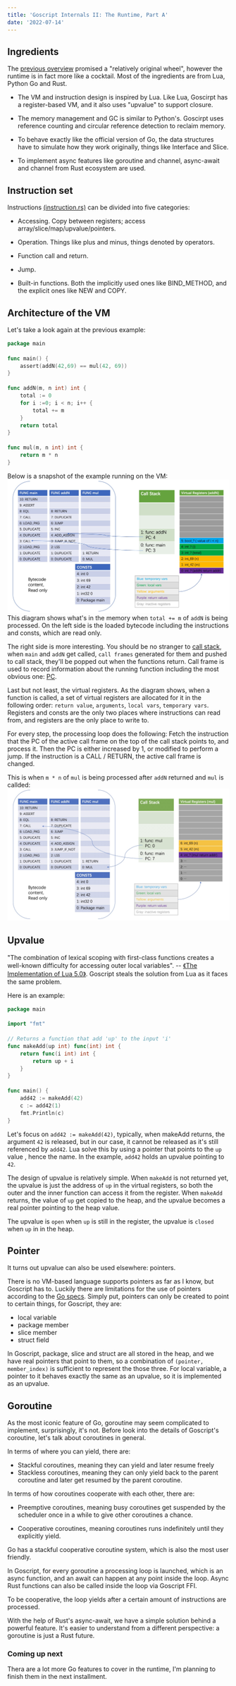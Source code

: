 ```yaml
---
title: 'Goscript Internals II: The Runtime, Part A'
date: '2022-07-14'
---
```


## Ingredients

The [previous overview](https://goscript.dev/posts/goscript_internals_I_overview_en) promised a "relatively original wheel", however the runtime is in fact more like a cocktail. Most of the ingredients are from Lua, Python Go and Rust.

* The VM and instruction design is inspired by Lua. Like Lua, Goscirpt has a register-based VM, and it also uses "upvalue" to support closure.

* The memory management and GC is similar to Python's. Goscirpt uses reference counting and circular reference detection to reclaim memory.

* To behave exactly like the official version of Go, the data structures have to simulate how they work originally, things like Interface and Slice.

* To implement async features like goroutine and channel, async-await and channel from Rust ecosystem are used.

## Instruction set

Instructions [(instruction.rs)](https://github.com/oxfeeefeee/goscript/blob/master/vm/src/instruction.rs) can be divided into five categories:

* Accessing. Copy between registers; access array/slice/map/upvalue/pointers.

* Operation. Things like plus and minus, things denoted by operators.

* Function call and return.

* Jump.

* Built-in functions. Both the implicitly used ones like BIND_METHOD, and the explicit ones like NEW and COPY.

## Architecture of the VM

Let's take a look again at the previous example:

```go
package main

func main() {
    assert(addN(42,69) == mul(42, 69))
}

func addN(m, n int) int {
    total := 0
    for i :=0; i < n; i++ {
        total += m
    }
    return total
}

func mul(m, n int) int {
    return m * n
}
```

Below is a snapshot of the example running on the VM:
    ![vm_addn](/images/vm_addn.jpeg)
This diagram shows what's in the memory when `total += m` of `addN` is being processed. On the left side is the loaded bytecode including the instructions and consts, which are read only.

The right side is more interesting. You should be no stranger to [call stack](https://en.wikipedia.org/wiki/Call_stack), when `main` and `addN` get called, `call frames` generated for them and pushed to call stack, they'll be popped out when the functions return. Call frame is used to record information about the running function including the most obvious one: [PC](https://en.wikipedia.org/wiki/Program_counter).

Last but not least, the virtual registers. As the diagram shows, when a function is called, a set of virtual registers are allocated for it in the following order: `return value`, `arguments`, `local vars`, `temporary vars`. Registers and consts are the only two places where instructions can read from, and registers are the only place to write to.

For every step, the processing loop does the following:
Fetch the instruction that the PC of the active call frame on the top of the call stack points to, and process it. Then the PC is either increased by 1, or modified to perform a jump. If the instruction is a CALL / RETURN, the active call frame is changed.

This is when `m * n` of `mul` is being processed after `addN` returned and `mul` is callded:
    ![vm_mul](/images/vm_mul.jpeg)

## Upvalue

"The combination of lexical scoping with first-class functions creates a well-known difficulty for accessing outer local variables". -- [《The Implementation of Lua 5.0》](https://www.lua.org/doc/sblp2005.pdf). Goscript steals the solution from Lua as it faces the same problem.

Here is an example:

```go
package main

import "fmt"

// Returns a function that add 'up' to the input 'i'
func makeAdd(up int) func(int) int {
    return func(i int) int {
        return up + i
    }
}

func main() {
    add42 := makeAdd(42)
    c := add42(1)
    fmt.Println(c)
}
```

Let's focus on `add42 := makeAdd(42)`, typically, when makeAdd returns, the argument `42` is released, but in our case, it cannot be released as it's still referenced by `add42`. Lua solve this by using a pointer that points to the `up` value , hence the name. In the example, `add42` holds an upvalue pointing to `42`.

The design of upvalue is relatively simple. When `makeAdd` is not returned yet, the upvalue is just the address of `up` in the virtual registers, so both the outer and the inner function can access it from the register. When `makeAdd` returns, the value of `up` get copied to the heap, and the upvalue becomes a real pointer pointing to the heap value.

The upvalue is `open` when `up` is still in the register, the upvalue is `closed` when `up` in in the heap.

## Pointer

It turns out upvalue can also be used elsewhere: pointers.  

There is no VM-based language supports pointers as far as I know, but Goscript has to. Luckily there are limitations for the use of pointers according to the [Go specs](https://go.dev/ref/spec#Address_operators). Simply put, pointers can only be created to point to certain things, for Goscript, they are:

* local variable
* package member
* slice member
* struct field

In Goscript, package, slice and struct are all stored in the heap, and we have real pointers that point to them, so a combination of `(pointer, member_index)` is sufficient to represent the those three. For local variable, a pointer to it behaves exactly the same as an upvalue, so it is implemented as an upvalue.

## Goroutine

As the most iconic feature of Go, goroutine may seem complicated to implement, surprisingly, it's not. Before look into the details of Goscript's coroutine, let's talk about coroutines in general.

In terms of where you can yield, there are:

* Stackful coroutines, meaning they can yield and later resume freely
* Stackless coroutines, meaning they can only yield back to the parent coroutine and later get resumed by the parent coroutine.

In terms of how coroutines cooperate with each other, there are:

* Preemptive coroutines, meaning busy coroutines get suspended by the scheduler once in a while to give other coroutines a chance.

* Cooperative coroutines, meaning coroutines runs indefinitely until they explicitly yield.

Go has a stackful cooperative coroutine system, which is also the most user friendly.

In Goscript, for every goroutine a processing loop is launched, which is an async function, and an await can happen at any point inside the loop. Async Rust functions can also be called inside the loop via Goscript FFI.

To be cooperative, the loop yields after a certain amount of instructions are processed.

With the help of Rust's async-await, we have a simple solution behind a powerful feature. It's easier to understand from a different perspective: a goroutine is just a Rust future.

### Coming up next

Thera are a lot more Go features to cover in the runtime, I'm planning to finish them in the next installment.
